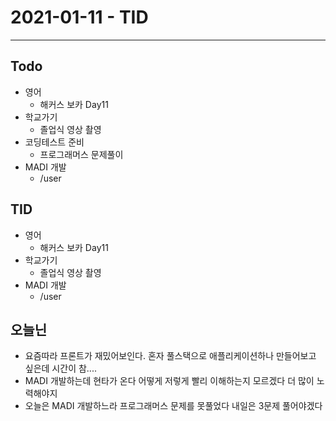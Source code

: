 # 2021-01-11 - TID
---

## Todo
- 영어
    - 해커스 보카 Day11
- 학교가기
    - 졸업식 영상 촬영
- 코딩테스트 준비
    - 프로그래머스 문제풀이
- MADI 개발
    - /user 

## TID
- 영어
    - 해커스 보카 Day11
- 학교가기
    - 졸업식 영상 촬영
- MADI 개발
    - /user 

## 오늘닌
- 요즘따라 프론트가 재밌어보인다. 혼자 풀스택으로 애플리케이션하나 만들어보고 싶은데 시간이 참....
- MADI 개발하는데 현타가 온다 어떻게 저렇게 빨리 이해하는지 모르겠다 더 많이 노력해야지
- 오늘은 MADI 개발하느라 프로그래머스 문제를 못풀었다 내일은 3문제 풀어야겠다